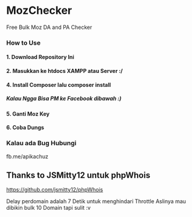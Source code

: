 # MozChecker
Free Bulk Moz DA and PA Checker
### How to Use
#### 1. Download Repository Ini
#### 2. Masukkan ke htdocs XAMPP atau Server :/
#### 4. Install Composer lalu composer install
##### Kalau Ngga Bisa PM ke Facebook dibawah :)
#### 5. Ganti Moz Key
#### 6. Coba Dungs 
### Kalau ada Bug Hubungi 
fb.me/apikachuz 
## Thanks to JSMitty12 untuk phpWhois
https://github.com/jsmitty12/phpWhois

Delay perdomain adalah 7 Detik untuk menghindari Throttle
Aslinya mau dibikin bulk 10 Domain tapi sulit :v
